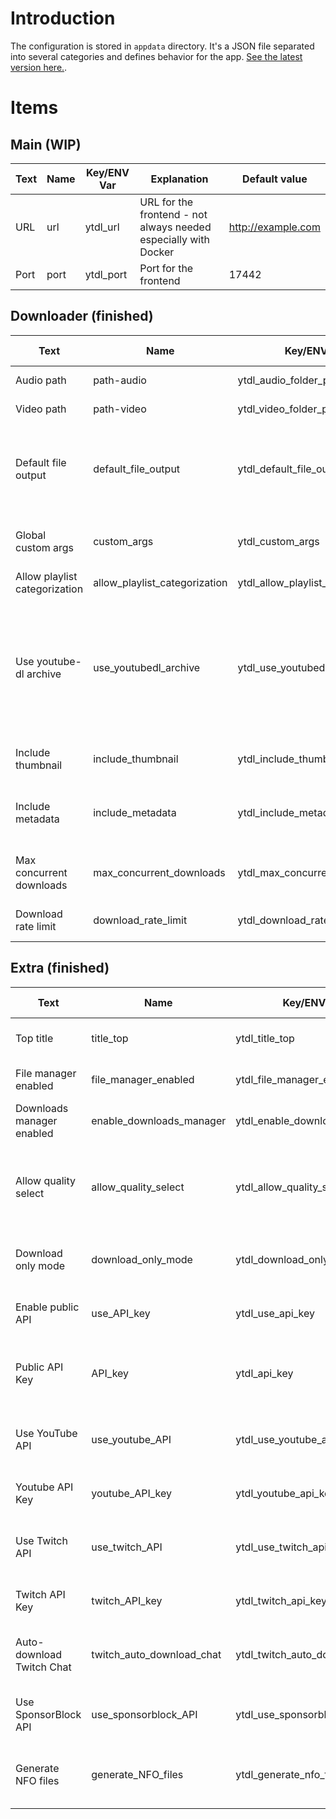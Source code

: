 # Introduction

The configuration is stored in `appdata` directory. It's a JSON file separated into several categories and defines behavior for the app. [See the latest version here.](https://github.com/Tzahi12345/YoutubeDL-Material/blob/master/backend/appdata/default.json).

# Items

## Main (WIP)

| Text | Name | Key/ENV Var | Explanation | Default value |
| ----------- | ----------- | ----------- | ----------- | ----------- |
| URL | url | ytdl_url | URL for the frontend - not always needed especially with Docker | http://example.com |
| Port | port | ytdl_port | Port for the frontend | 17442 |

## Downloader (finished)

| Text | Name | Key/ENV Var | Explanation | Default value |
| ----------- | ----------- | ----------- | ----------- | ----------- |
| Audio path | path-audio | ytdl_audio_folder_path | Deprecated - not used | "audio" |
| Video path | path-video | ytdl_video_folder_path | Deprecated - not used | "video" |
| Default file output | default_file_output | ytdl_default_file_output | Changes the formatting for file names based on [youtube-dl's output template](https://github.com/ytdl-org/youtube-dl/blob/master/README.md#output-template) | "" |
| Global custom args | custom_args | ytdl_custom_args | youtube-dl args that get added to every download | "" |
| Allow playlist categorization | allow_playlist_categorization | ytdl_allow_playlist_categorization | Playlists get  | 17442 |
| Use youtube-dl archive | use_youtubedl_archive | ytdl_use_youtubedl_archive | Creates and uses [archive text files](https://github.com/ytdl-org/youtube-dl/blob/master/README.md#how-do-i-download-only-new-videos-from-a-playlist) to avoid redownloading the same file, and helps track/port already downloaded files | false |
| Include thumbnail | include_thumbnail | ytdl_include_thumbnail | Downloads thumbnail along with file | true |
| Include metadata | include_metadata | ytdl_include_metadata | Downloads [.info.json files](https://github.com/ytdl-org/youtube-dl#filesystem-options) along with file (highly recommended) | true |
| Max concurrent downloads | max_concurrent_downloads | ytdl_max_concurrent_downloads | Limits the number of simultaneous downloads | 5 |
| Download rate limit | download_rate_limit | ytdl_download_rate_limit | Limits download speed | "" |

## Extra (finished)

| Text | Name | Key/ENV Var | Explanation | Default value |
| ----------- | ----------- | ----------- | ----------- | ----------- |
| Top title | title_top | ytdl_title_top | Sets the top bar and browser tab title | "YoutubeDL-Material" |
| File manager enabled | file_manager_enabled | ytdl_file_manager_enabled | Enables file management in the home screen | true |
| Downloads manager enabled | enable_downloads_manager | ytdl_enable_downloads_manager | Enables download management page | true |
| Allow quality select | allow_quality_select | ytdl_allow_quality_select | Allows changing quality of files (resolution/bitrate). Disabling this means it's always the best quality selected. | true |
| Download only mode | download_only_mode | ytdl_download_only_mode | Playing videos is disabled, they can only be downloaded | false |
| Enable public API | use_API_key | ytdl_use_api_key | Allows [YoutubeDL-Material's API](https://github.com/Tzahi12345/YoutubeDL-Material#api) to be utilized | false |
| Public API Key | API_key | ytdl_api_key | Key used to authenticate YoutubeDL-Material's API users | "" |
| Use YouTube API | use_youtube_API | ytdl_use_youtube_api | Enables YT API use, currently only used for searching for videos through the URL bar | false |
| Youtube API Key | youtube_API_key | ytdl_youtube_api_key | YT API Key ([instructions to generate](https://developers.google.com/youtube/v3/getting-started)) | "" |
| Use Twitch API | use_twitch_API | ytdl_use_twitch_api | Enables Twitch API use, currently only used for downloading chats for VODs | false |
| Twitch API Key | twitch_API_key | ytdl_twitch_api_key | Twitch API Key ([instructions to generate](https://dev.twitch.tv/docs/api/)) | "" |
| Auto-download Twitch Chat | twitch_auto_download_chat | ytdl_twitch_auto_download_chat | Automatically downloads Twitch chats for VODs (requires Twitch API to be enabled) | false |
| Use SponsorBlock API | use_sponsorblock_API | ytdl_use_sponsorblock_api | Enables "Skip ads" button in the video player if found on [SponsorBlock](https://sponsor.ajay.app/) | false |
| Generate NFO files | generate_NFO_files | ytdl_generate_nfo_files | Automatically creates [NFO files](https://kodi.wiki/view/NFO_files) for downloaded videos, primarily used with Kodi | false |